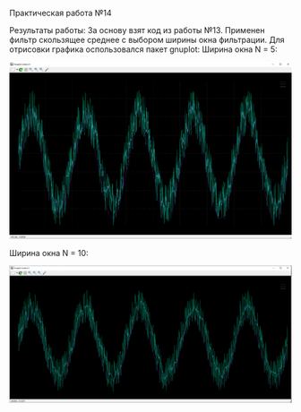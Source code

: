 Практическая работа №14


Результаты работы:
За основу взят код из работы №13.
Применен фильтр скользящее среднее с выбором ширины окна фильтрации.
Для отрисовки графика оспользовался пакет gnuplot:
Ширина окна N = 5:

![pic](https://github.com/SaintNikon/C-lerning/blob/main/HW14/signals_N5.png)

Ширина окна N = 10:

![pic](https://github.com/SaintNikon/C-lerning/blob/main/HW14/signals_N10.png)